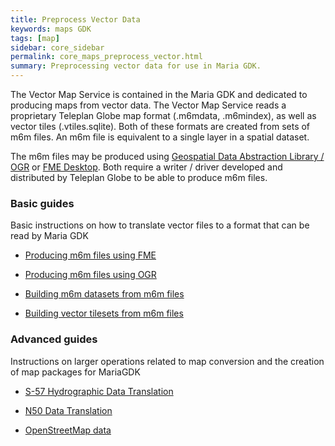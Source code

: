 ```yaml
---
title: Preprocess Vector Data
keywords: maps GDK
tags: [map]
sidebar: core_sidebar
permalink: core_maps_preprocess_vector.html
summary: Preprocessing vector data for use in Maria GDK. 
---
```

The Vector Map Service is contained in the Maria GDK and dedicated to producing maps from vector data. The Vector Map Service reads a proprietary Teleplan Globe map format (.m6mdata, .m6mindex), as well as vector tiles (.vtiles.sqlite). Both of these formats are created from sets of m6m files. An m6m file is equivalent to a single layer in a spatial dataset.

The m6m files may be produced using [Geospatial Data Abstraction Library / OGR](http://www.gdal.org/) or [FME Desktop](http://www.safe.com/fme/fme-desktop/). Both require a writer / driver developed and distributed by Teleplan Globe to be able to produce m6m files.

### Basic guides

Basic instructions on how to translate vector files to a format that can be read by Maria GDK


*  [Producing m6m files using FME](core_map_preprocess_fme.html)

*  [Producing m6m files using OGR](./core_map_preprocess_ogr.html)

*  [Building m6m datasets from m6m files](./core_map_preprocess_m6m_indexing.html)

*  [Building vector tilesets from m6m files](./core_map_preprocess_vectortiles_indexing.html)


### Advanced guides

Instructions on larger operations related to map conversion and the creation of map packages for MariaGDK

*  [S-57 Hydrographic Data Translation](./core_map_preprocess_s57.html)

*  [N50 Data Translation](./core_map_preprocess_n50.html)

*  [OpenStreetMap data](./convertmap/osm)

